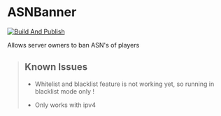 # ASNBanner

[![Build And Publish](https://github.com/TheSGH/ASNBanner/actions/workflows/build_publish.yml/badge.svg)](https://github.com/TheSGH/ASNBanner/actions/workflows/build_publish.yml)

Allows server owners to ban ASN's of players

> ## Known Issues
> * Whitelist and blacklist feature is not working yet, so running in blacklist mode only !
> 
> * Only works with ipv4
